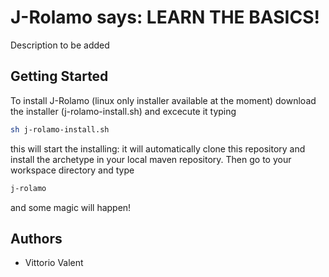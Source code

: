 # J-Rolamo says: LEARN THE BASICS!

Description to be added

## Getting Started
To install J-Rolamo (linux only installer available at the moment) download the installer (j-rolamo-install.sh) and excecute it typing

```bash
sh j-rolamo-install.sh
```

this will start the installing: it will automatically clone this repository and install the archetype in your local maven repository. Then go to your workspace directory and type 

```bash
j-rolamo
```

and some magic will happen!

## Authors

- Vittorio Valent